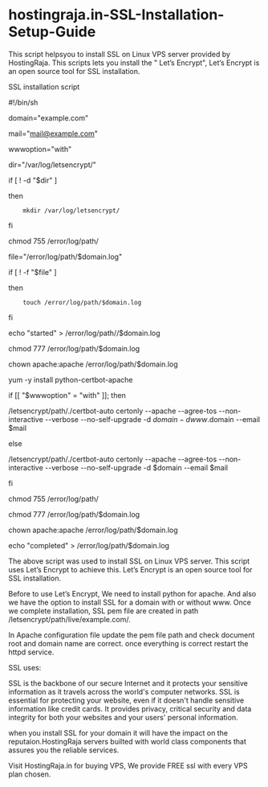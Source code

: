 # hostingraja.in-SSL-Installation-Setup-Guide
This script helpsyou to install SSL on Linux VPS server provided by HostingRaja.  This scripts lets  you install the " Let’s Encrypt", Let’s Encrypt is an open source tool for SSL installation.


SSL installation script 


#!/bin/sh

domain="example.com"

mail="mail@example.com"

wwwoption="with"

dir="/var/log/letsencrypt/"

if [ ! -d "$dir" ]

then

        mkdir /var/log/letsencrypt/
        
fi

chmod 755 /error/log/path/

file="/error/log/path/$domain.log"

if [ ! -f "$file" ]

then

        touch /error/log/path/$domain.log
        
fi

echo "started" > /error/log/path//$domain.log

chmod 777 /error/log/path/$domain.log

chown apache:apache /error/log/path/$domain.log

yum -y install python-certbot-apache

if  [[ "$wwwoption" = "with" ]]; then

/letsencrypt/path/./certbot-auto certonly --apache --agree-tos --non-interactive --verbose --no-self-upgrade -d $domain -d www.$domain --email $mail

else

/letsencrypt/path/./certbot-auto certonly --apache --agree-tos --non-interactive --verbose --no-self-upgrade -d $domain --email $mail

fi

chmod 755 /error/log/path/

chmod 777 /error/log/path/$domain.log

chown apache:apache /error/log/path/$domain.log

echo "completed" > /error/log/path/$domain.log



The above script was used to install SSL on Linux VPS server.  This script uses Let’s Encrypt to achieve this. Let’s Encrypt is an open source tool for SSL installation.


Before to use Let’s Encrypt,  We need to install python for apache. And also we have the option to install SSL for a domain with or without www. Once we complete installation, SSL pem file are created in path /letsencrypt/path/live/example.com/.


In Apache configuration file update the pem file path and check document root and domain name are correct.  once everything is  correct restart the httpd service.

SSL uses:

SSL is the backbone of our secure Internet and it protects your sensitive information as it travels across the world's computer networks. SSL is essential for protecting your website, even if it doesn't handle sensitive information like credit cards. It provides privacy, critical security and data integrity for both your websites and your users' personal information.

when you install SSL for your domain it will have the impact on the reputaion.HostingRaja servers builted with world class components that assures you the reliable services.

Visit HostingRaja.in for buying VPS, We provide FREE ssl with every VPS plan chosen.
